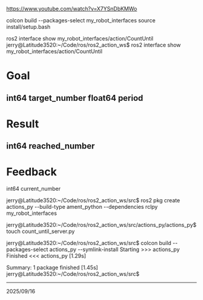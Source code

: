 https://www.youtube.com/watch?v=X7YSnDbKMWo

colcon build --packages-select my_robot_interfaces
source install/setup.bash

ros2 interface show my_robot_interfaces/action/CountUntil
jerry@Latitude3520:~/Code/ros/ros2_action_ws$ ros2 interface show my_robot_interfaces/action/CountUntil
# Goal
int64 target_number
float64 period
---
# Result
int64 reached_number
---
# Feedback
int64 current_number

jerry@Latitude3520:~/Code/ros/ros2_action_ws/src$ ros2 pkg create actions_py --build-type ament_python --dependencies rclpy my_robot_interfaces

jerry@Latitude3520:~/Code/ros/ros2_action_ws/src/actions_py/actions_py$ touch count_until_server.py

jerry@Latitude3520:~/Code/ros/ros2_action_ws/src$ colcon build --packages-select actions_py --symlink-install
Starting >>> actions_py
Finished <<< actions_py [1.29s]          

Summary: 1 package finished [1.45s]
jerry@Latitude3520:~/Code/ros/ros2_action_ws/src$ 

*********************
2025/09/16
